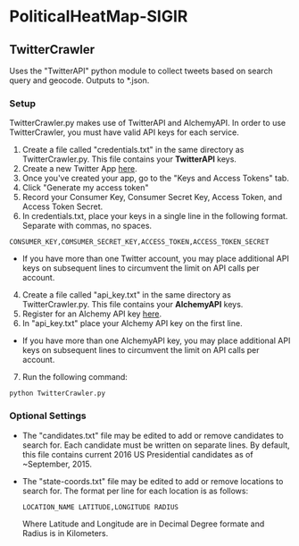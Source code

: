 # PoliticalHeatMap-SIGIR
## TwitterCrawler
Uses the "TwitterAPI" python module to collect tweets based on search query and geocode. Outputs to *.json.

### Setup
TwitterCrawler.py makes use of TwitterAPI and AlchemyAPI. In order to use TwitterCrawler, you must have valid API keys for each service.

1. Create a file called "credentials.txt" in the same directory as TwitterCrawler.py. This file contains your <b>TwitterAPI</b> keys.
2. Create a new Twitter App [here](https://apps.twitter.com/app/new).
  1. Once you've created your app, go to the "Keys and Access Tokens" tab.
  2. Click "Generate my access token"
  3. Record your Consumer Key, Consumer Secret Key, Access Token, and Access Token Secret.
3. In credentials.txt, place your keys in a single line in the following format. Separate with commas, no spaces.

  ```
  CONSUMER_KEY,COMSUMER_SECRET_KEY,ACCESS_TOKEN,ACCESS_TOKEN_SECRET
  ```
  * If you have more than one Twitter account, you may place additional API keys on subsequent lines to circumvent the limit on API calls per account.
4. Create a file called "api_key.txt" in the same directory as TwitterCrawler.py. This file contains your <b>AlchemyAPI</b> keys.
5. Register for an Alchemy API key [here](http://www.alchemyapi.com/api/register.html).
6. In "api_key.txt" place your Alchemy API key on the first line.
  * If you have more than one AlchemyAPI key, you may place additional API keys on subsequent lines to circumvent the limit on API calls per account.
7. Run the following command:
  ```
  python TwitterCrawler.py
  ```

### Optional Settings
* The "candidates.txt" file may be edited to add or remove candidates to search for. Each candidate must be written on separate lines. By default, this file contains current 2016 US Presidential candidates as of ~September, 2015.
* The "state-coords.txt" file may be edited to add or remove locations to search for. The format per line for each location is as follows:

  ```
  LOCATION_NAME LATITUDE,LONGITUDE RADIUS
  ```
  Where Latitude and Longitude are in Decimal Degree formate and Radius is in Kilometers.
